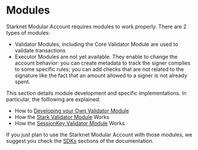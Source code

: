 # Modules

Starknet Modular Account requires modules to work properly. There are 2 types of
modules:

- Validator Modules, including the Core Validator Module are used to validate
  transactions
- Executor Modules are not yet available. They enable to change the account
  behavior: you can create metadata to track the signer complies to
  some specific rules; you can add checks that are not related to the signature
  like the fact that an amount allowed to a signer is not already spent.

This section details module development and specific implementations. In
particular, the folllowing are explained.

- How to [Developing your Own Validator Module](./MODULES-DEVELOPMENT.md)
- How the [Stark Validator Module](./MODULE-STARK-VALIDATOR.md) Works
- How the [SessionKey Validator Module](./MODULE-SESSIONKEY-VALIDATOR.md) Works

If you just plan to use the Starknet Modular Account with those modules, we
suggest you check the [SDKs](./SDKs.md) sections of the documentation.

